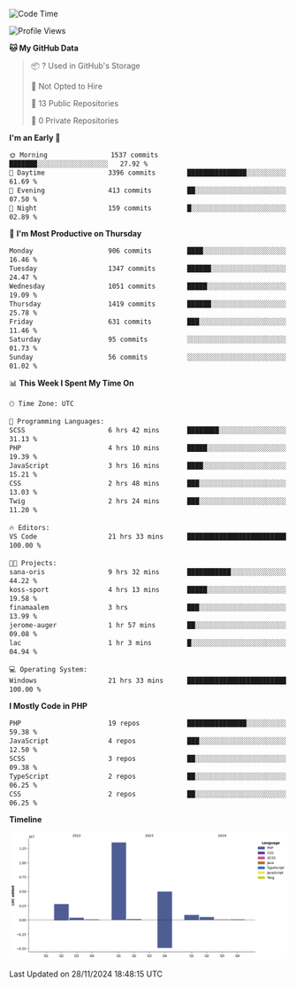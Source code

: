 <!--START_SECTION:waka-->
![Code Time](http://img.shields.io/badge/Code%20Time-2%2C084%20hrs%2028%20mins-blue)

![Profile Views](http://img.shields.io/badge/Profile%20Views-1-blue)

**🐱 My GitHub Data** 

> 📦 ? Used in GitHub's Storage 
 > 
> 🚫 Not Opted to Hire
 > 
> 📜 13 Public Repositories 
 > 
> 🔑 0 Private Repositories 
 > 
**I'm an Early 🐤** 

```text
🌞 Morning                1537 commits        ███████░░░░░░░░░░░░░░░░░░   27.92 % 
🌆 Daytime                3396 commits        ███████████████░░░░░░░░░░   61.69 % 
🌃 Evening                413 commits         ██░░░░░░░░░░░░░░░░░░░░░░░   07.50 % 
🌙 Night                  159 commits         █░░░░░░░░░░░░░░░░░░░░░░░░   02.89 % 
```
📅 **I'm Most Productive on Thursday** 

```text
Monday                   906 commits         ████░░░░░░░░░░░░░░░░░░░░░   16.46 % 
Tuesday                  1347 commits        ██████░░░░░░░░░░░░░░░░░░░   24.47 % 
Wednesday                1051 commits        █████░░░░░░░░░░░░░░░░░░░░   19.09 % 
Thursday                 1419 commits        ██████░░░░░░░░░░░░░░░░░░░   25.78 % 
Friday                   631 commits         ███░░░░░░░░░░░░░░░░░░░░░░   11.46 % 
Saturday                 95 commits          ░░░░░░░░░░░░░░░░░░░░░░░░░   01.73 % 
Sunday                   56 commits          ░░░░░░░░░░░░░░░░░░░░░░░░░   01.02 % 
```


📊 **This Week I Spent My Time On** 

```text
🕑︎ Time Zone: UTC

💬 Programming Languages: 
SCSS                     6 hrs 42 mins       ████████░░░░░░░░░░░░░░░░░   31.13 % 
PHP                      4 hrs 10 mins       █████░░░░░░░░░░░░░░░░░░░░   19.39 % 
JavaScript               3 hrs 16 mins       ████░░░░░░░░░░░░░░░░░░░░░   15.21 % 
CSS                      2 hrs 48 mins       ███░░░░░░░░░░░░░░░░░░░░░░   13.03 % 
Twig                     2 hrs 24 mins       ███░░░░░░░░░░░░░░░░░░░░░░   11.20 % 

🔥 Editors: 
VS Code                  21 hrs 33 mins      █████████████████████████   100.00 % 

🐱‍💻 Projects: 
sana-oris                9 hrs 32 mins       ███████████░░░░░░░░░░░░░░   44.22 % 
koss-sport               4 hrs 13 mins       █████░░░░░░░░░░░░░░░░░░░░   19.58 % 
finamaalem               3 hrs               ███░░░░░░░░░░░░░░░░░░░░░░   13.99 % 
jerome-auger             1 hr 57 mins        ██░░░░░░░░░░░░░░░░░░░░░░░   09.08 % 
lac                      1 hr 3 mins         █░░░░░░░░░░░░░░░░░░░░░░░░   04.94 % 

💻 Operating System: 
Windows                  21 hrs 33 mins      █████████████████████████   100.00 % 
```

**I Mostly Code in PHP** 

```text
PHP                      19 repos            ███████████████░░░░░░░░░░   59.38 % 
JavaScript               4 repos             ███░░░░░░░░░░░░░░░░░░░░░░   12.50 % 
SCSS                     3 repos             ██░░░░░░░░░░░░░░░░░░░░░░░   09.38 % 
TypeScript               2 repos             ██░░░░░░░░░░░░░░░░░░░░░░░   06.25 % 
CSS                      2 repos             ██░░░░░░░░░░░░░░░░░░░░░░░   06.25 % 
```



**Timeline**

![Lines of Code chart](https://raw.githubusercontent.com/tahar-elgunaoui/tahar-elgunaoui/main/assets/bar_graph.png)


 Last Updated on 28/11/2024 18:48:15 UTC
<!--END_SECTION:waka-->
